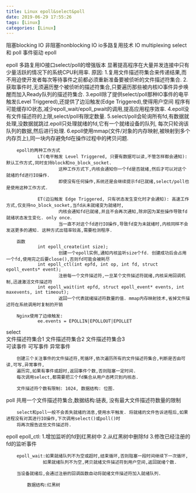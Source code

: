 ```yaml
---
title: Linux epoll&select&poll
date: 2019-06-29 17:55:26
tags: [Linux]
categories: [Linux]
---
```


阻塞blocking IO
非阻塞nonblocking IO
io多路复用技术 IO multiplexing
        select 和 poll
事件驱动 epoll

epoll 多路复用IO接口select/poll的增强版本
        显著提高程序在大量并发连接中只有少量活跃的情况下的系统CPU利用率.
        原因: 1.复用文件描述符集合来传递结果,而不用迫使开发者每次等待事件之前都必须重新准备要被侦听的文件描述符集合.
              2.获取事件时,无须遍历整个被侦听的描述符集合,只要遍历那些被内核IO事件异步唤醒而加入Ready队列的描述符集合.
              3.epoll除了提供select/poll那种IO事件的电平触发(Level Triggered),还提供了边沿触发(Edge Triggered),使得用户空间
                程序有可能缓存IO状态,减少epoll_wait/epoll_pwait的调用,提高应用程序效率.
              4.epoll没有文件描述符的上限,select/poll有限定数量.
              5.select/poll会轮询所有fd,有数据就处理,没数据就跳过.epoll只处理就绪的fd,它有一个就绪设备的队列,
                每次只轮询该队列的数据,然后进行处理.
              6.epoll使用mmap(文件/对象的内存映射,被映射到多个内存页上),同一块内存避免fd在操作过程中的拷贝问题.
              
        epoll的两种工作方式
                LT(电平触发 Level Triggered, 只要有数据可以读,不管怎样都会通知): 默认工作方式,同时支持block和no_block_socket. 
                        这种工作方式下,内核会通知你一个fd是否就绪,然后才可以对这个就绪的fd进行IO操作. 
                        即使没有任何操作,系统还是会继续提示fd已就绪,select/poll也是使用这种工作方式.

                ET(边沿触发 Edge Triggered, 只有状态发生变化时才会通知): 高速工作方式,仅支持no_block_socket,当fd从未就绪变为就绪时,
                        内核会通知fd已就绪,并且不会再次通知,除非因为某些操作导致fd就绪状态发生变化. only once.
                        当一直不对这个fd进行IO操作,导致fd变为未就绪时,内核同样不会发送更多的通知. 这种方式出错率较高,需要检测程序.

        函数
                int epoll_create(int size);
                        创建一个epoll实例,通知内核监听size个fd. 创建成功后会占用一个fd,使用完之后要close(),否则fd可能会被耗尽
                int epoll_ctl(int epfd, int op, int fd, struct epoll_events* event);
                        注册每一个文件描述符,一旦某个文件描述符就绪,内核采用回调机制,迅速激活文件描述符
                int epoll_wait(int epfd, struct epoll_event* events, int maxevents, int timeout);
                        返回一个代表就绪描述符数量的值. mmap内存映射技术,省掉文件描述符在系统调用时复制的开销

        Nginx使用了边缘触发:
                ee.events = EPOLLIN|EPOLLOUT|EPOLLET

select  
        文件描述符集合1 文件描述符集合2 文件描述符集合3                
        可读事件        可写事件        异常事件

        创建三个关注事件的文件描述符,死循环,依次遍历所有的文件描述符集合,判断是否由可读,可写,异常事件,
        遍历完,如果有事件或超时,返回事件个数,否则阻塞一定时间.
        每次调用select,都需要把三个fd集合从用户态拷贝到内核态.

        文件描述符个数有限制: 1024, 数据结构: 位图.

poll
        共用一个文件描述符集合,数据结构:链表, 
        没有最大文件描述符数量的限制

        select和poll一般不会丢失就绪的消息,使用水平触发. 将就绪的文件告诉进程后,如果进程没有对其进行IO操作,下次调用select()或poll()时
        将再次报告这些文件描述符.

epoll
        epoll_ctl: 1.增加监听的fd到红黑树中
                   2.从红黑树中删除fd
                   3.修改已经注册的fd的监听事件

        epoll_wait:如果就绪队列不为空或超时,结束循环,否则阻塞一段时间继续下一次循环,
                  如果就绪队列不为空,拷贝就绪文件描述符到用户空间,返回就绪个数.

        当设备就绪后,会通过注册的回调函数自动将就绪文件描述符加入就绪队列.

            数据结构:红黑树










